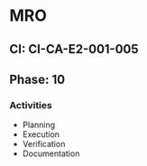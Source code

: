 # MRO

## CI: CI-CA-E2-001-005
## Phase: 10

### Activities
- Planning
- Execution
- Verification
- Documentation
